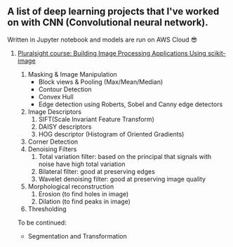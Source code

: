 ## A list of deep learning projects that I've worked on with CNN (Convolutional neural network).

Written in Jupyter notebook and models are run on AWS Cloud :sunglasses:

1. [Pluralsight course: Building Image Processing Applications Using scikit-image](https://github.com/yanniey/cnn_image_processing/blob/master/Step1_loading_and_manipulating_image_data.ipynb)
	1. Masking & Image Manipulation
        * Block views & Pooling (Max/Mean/Median)
        * Contour Detection
        * Convex Hull
        * Edge detection using Roberts, Sobel and Canny edge detectors
	2. Image Descriptors
        1. SIFT(Scale Invariant Feature Transform)
        2. DAISY descriptors
        3. HOG descriptor (Histogram of Oriented Gradients)
    3. Corner Detection
    4. Denoising Filters
        1. Total variation filter: based on the principal that signals with noise have high total variation
        2. Bilateral filter: good at preserving edges
        3. Wavelet denoising filter: good at preserving image quality
    5. Morphological reconstruction
        1. Erosion (to find holes in image)
        2. Dilation (to find peaks in image)
    6. Thresholding

	To be continued:
	* Segmentation and Transformation